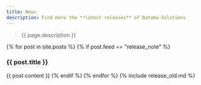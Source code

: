 ```yaml
---
title: News
description: Find here the **latest releases** of Datama Solutions
---
```


> {{ page.description }}

{% for post in site.posts %}
{% if post.feed == "release_note" %}
<h3>{{ post.title }}</h3>
{{ post.content }}
{% endif %}
{% endfor %}
{% include release_old.md %}
